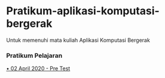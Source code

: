# Pratikum-aplikasi-komputasi-bergerak
Untuk memenuhi mata kuliah Aplikasi Komputasi Bergerak

### Pratikum Pelajaran

[• 02 April 2020 - Pre Test](https://github.com/radhikayusuf/pratikum-aplikasi-komputasi-bergerak/pull/1)
